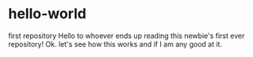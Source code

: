 # hello-world
first repository
Hello to whoever ends up reading this newbie's first ever repository!
Ok.  let's see how this works and if I am any good at it.

